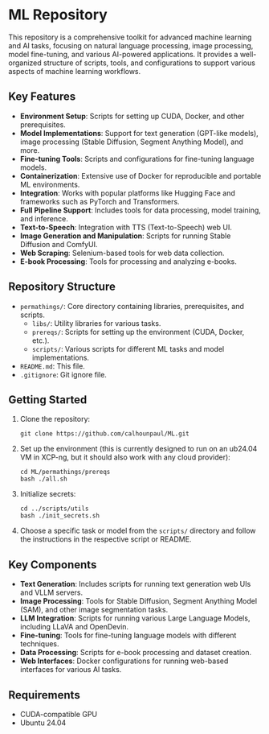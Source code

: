 # ML Repository

This repository is a comprehensive toolkit for advanced machine learning and AI tasks, focusing on natural language processing, image processing, model fine-tuning, and various AI-powered applications. It provides a well-organized structure of scripts, tools, and configurations to support various aspects of machine learning workflows.

## Key Features

- **Environment Setup**: Scripts for setting up CUDA, Docker, and other prerequisites.
- **Model Implementations**: Support for text generation (GPT-like models), image processing (Stable Diffusion, Segment Anything Model), and more.
- **Fine-tuning Tools**: Scripts and configurations for fine-tuning language models.
- **Containerization**: Extensive use of Docker for reproducible and portable ML environments.
- **Integration**: Works with popular platforms like Hugging Face and frameworks such as PyTorch and Transformers.
- **Full Pipeline Support**: Includes tools for data processing, model training, and inference.
- **Text-to-Speech**: Integration with TTS (Text-to-Speech) web UI.
- **Image Generation and Manipulation**: Scripts for running Stable Diffusion and ComfyUI.
- **Web Scraping**: Selenium-based tools for web data collection.
- **E-book Processing**: Tools for processing and analyzing e-books.

## Repository Structure

- `permathings/`: Core directory containing libraries, prerequisites, and scripts.
  - `libs/`: Utility libraries for various tasks.
  - `prereqs/`: Scripts for setting up the environment (CUDA, Docker, etc.).
  - `scripts/`: Various scripts for different ML tasks and model implementations.
- `README.md`: This file.
- `.gitignore`: Git ignore file.

## Getting Started

1. Clone the repository:
   ```
   git clone https://github.com/calhounpaul/ML.git
   ```

2. Set up the environment (this is currently designed to run on an ub24.04 VM in XCP-ng, but it should also work with any cloud provider):
   ```
   cd ML/permathings/prereqs
   bash ./all.sh
   ```

3. Initialize secrets:
   ```
   cd ../scripts/utils
   bash ./init_secrets.sh
   ```

4. Choose a specific task or model from the `scripts/` directory and follow the instructions in the respective script or README.

## Key Components

- **Text Generation**: Includes scripts for running text generation web UIs and VLLM servers.
- **Image Processing**: Tools for Stable Diffusion, Segment Anything Model (SAM), and other image segmentation tasks.
- **LLM Integration**: Scripts for running various Large Language Models, including LLaVA and OpenDevin.
- **Fine-tuning**: Tools for fine-tuning language models with different techniques.
- **Data Processing**: Scripts for e-book processing and dataset creation.
- **Web Interfaces**: Docker configurations for running web-based interfaces for various AI tasks.

## Requirements

- CUDA-compatible GPU
- Ubuntu 24.04